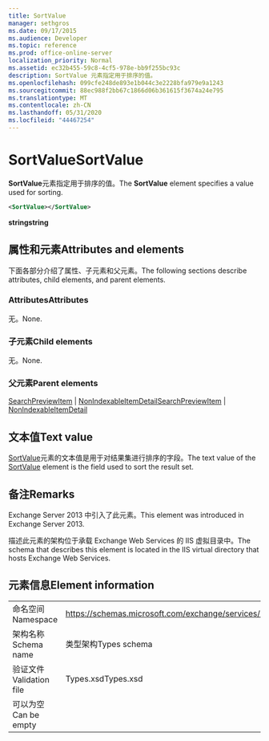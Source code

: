 ```yaml
---
title: SortValue
manager: sethgros
ms.date: 09/17/2015
ms.audience: Developer
ms.topic: reference
ms.prod: office-online-server
localization_priority: Normal
ms.assetid: ec32b455-59c8-4cf5-978e-bb9f255bc93c
description: SortValue 元素指定用于排序的值。
ms.openlocfilehash: 099cfe248de893e1b044c3e2228bfa979e9a1243
ms.sourcegitcommit: 88ec988f2bb67c1866d06b361615f3674a24e795
ms.translationtype: MT
ms.contentlocale: zh-CN
ms.lasthandoff: 05/31/2020
ms.locfileid: "44467254"
---
```

# <a name="sortvalue"></a><span data-ttu-id="2ccc0-103">SortValue</span><span class="sxs-lookup"><span data-stu-id="2ccc0-103">SortValue</span></span>

<span data-ttu-id="2ccc0-104">**SortValue**元素指定用于排序的值。</span><span class="sxs-lookup"><span data-stu-id="2ccc0-104">The **SortValue** element specifies a value used for sorting.</span></span> 
  
```XML
<SortValue></SortValue>
```

 <span data-ttu-id="2ccc0-105">**string**</span><span class="sxs-lookup"><span data-stu-id="2ccc0-105">**string**</span></span>
## <a name="attributes-and-elements"></a><span data-ttu-id="2ccc0-106">属性和元素</span><span class="sxs-lookup"><span data-stu-id="2ccc0-106">Attributes and elements</span></span>

<span data-ttu-id="2ccc0-107">下面各部分介绍了属性、子元素和父元素。</span><span class="sxs-lookup"><span data-stu-id="2ccc0-107">The following sections describe attributes, child elements, and parent elements.</span></span>
  
### <a name="attributes"></a><span data-ttu-id="2ccc0-108">Attributes</span><span class="sxs-lookup"><span data-stu-id="2ccc0-108">Attributes</span></span>

<span data-ttu-id="2ccc0-109">无。</span><span class="sxs-lookup"><span data-stu-id="2ccc0-109">None.</span></span>
  
### <a name="child-elements"></a><span data-ttu-id="2ccc0-110">子元素</span><span class="sxs-lookup"><span data-stu-id="2ccc0-110">Child elements</span></span>

<span data-ttu-id="2ccc0-111">无。</span><span class="sxs-lookup"><span data-stu-id="2ccc0-111">None.</span></span>
  
### <a name="parent-elements"></a><span data-ttu-id="2ccc0-112">父元素</span><span class="sxs-lookup"><span data-stu-id="2ccc0-112">Parent elements</span></span>

<span data-ttu-id="2ccc0-113">[SearchPreviewItem](searchpreviewitem.md)  | [NonIndexableItemDetail](nonindexableitemdetail.md)</span><span class="sxs-lookup"><span data-stu-id="2ccc0-113">[SearchPreviewItem](searchpreviewitem.md) | [NonIndexableItemDetail](nonindexableitemdetail.md)</span></span>
  
## <a name="text-value"></a><span data-ttu-id="2ccc0-114">文本值</span><span class="sxs-lookup"><span data-stu-id="2ccc0-114">Text value</span></span>

<span data-ttu-id="2ccc0-115">[SortValue](sortvalue.md)元素的文本值是用于对结果集进行排序的字段。</span><span class="sxs-lookup"><span data-stu-id="2ccc0-115">The text value of the [SortValue](sortvalue.md) element is the field used to sort the result set.</span></span> 
  
## <a name="remarks"></a><span data-ttu-id="2ccc0-116">备注</span><span class="sxs-lookup"><span data-stu-id="2ccc0-116">Remarks</span></span>

<span data-ttu-id="2ccc0-117">Exchange Server 2013 中引入了此元素。</span><span class="sxs-lookup"><span data-stu-id="2ccc0-117">This element was introduced in Exchange Server 2013.</span></span>
  
<span data-ttu-id="2ccc0-118">描述此元素的架构位于承载 Exchange Web Services 的 IIS 虚拟目录中。</span><span class="sxs-lookup"><span data-stu-id="2ccc0-118">The schema that describes this element is located in the IIS virtual directory that hosts Exchange Web Services.</span></span>
  
## <a name="element-information"></a><span data-ttu-id="2ccc0-119">元素信息</span><span class="sxs-lookup"><span data-stu-id="2ccc0-119">Element information</span></span>

|||
|:-----|:-----|
|<span data-ttu-id="2ccc0-120">命名空间</span><span class="sxs-lookup"><span data-stu-id="2ccc0-120">Namespace</span></span>  <br/> |https://schemas.microsoft.com/exchange/services/2006/types  <br/> |
|<span data-ttu-id="2ccc0-121">架构名称</span><span class="sxs-lookup"><span data-stu-id="2ccc0-121">Schema name</span></span>  <br/> |<span data-ttu-id="2ccc0-122">类型架构</span><span class="sxs-lookup"><span data-stu-id="2ccc0-122">Types schema</span></span>  <br/> |
|<span data-ttu-id="2ccc0-123">验证文件</span><span class="sxs-lookup"><span data-stu-id="2ccc0-123">Validation file</span></span>  <br/> |<span data-ttu-id="2ccc0-124">Types.xsd</span><span class="sxs-lookup"><span data-stu-id="2ccc0-124">Types.xsd</span></span>  <br/> |
|<span data-ttu-id="2ccc0-125">可以为空</span><span class="sxs-lookup"><span data-stu-id="2ccc0-125">Can be empty</span></span>  <br/> ||
   

